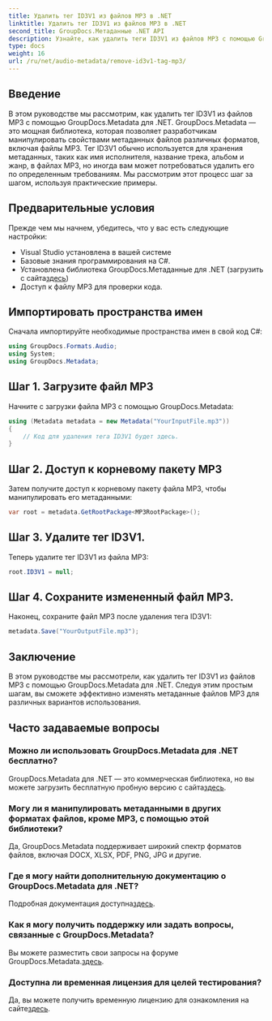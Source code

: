 ```yaml
---
title: Удалить тег ID3V1 из файлов MP3 в .NET
linktitle: Удалить тег ID3V1 из файлов MP3 в .NET
second_title: GroupDocs.Метаданные .NET API
description: Узнайте, как удалить теги ID3V1 из файлов MP3 с помощью GroupDocs.Metadata для .NET. Простое пошаговое руководство с практическими примерами.
type: docs
weight: 16
url: /ru/net/audio-metadata/remove-id3v1-tag-mp3/
---
```

## Введение
В этом руководстве мы рассмотрим, как удалить тег ID3V1 из файлов MP3 с помощью GroupDocs.Metadata для .NET. GroupDocs.Metadata — это мощная библиотека, которая позволяет разработчикам манипулировать свойствами метаданных файлов различных форматов, включая файлы MP3. Тег ID3V1 обычно используется для хранения метаданных, таких как имя исполнителя, название трека, альбом и жанр, в файлах MP3, но иногда вам может потребоваться удалить его по определенным требованиям. Мы рассмотрим этот процесс шаг за шагом, используя практические примеры.
## Предварительные условия
Прежде чем мы начнем, убедитесь, что у вас есть следующие настройки:
- Visual Studio установлена в вашей системе
- Базовые знания программирования на C#.
-  Установлена библиотека GroupDocs.Метаданные для .NET (загрузить с сайта[здесь](https://releases.groupdocs.com/metadata/net/))
- Доступ к файлу MP3 для проверки кода.

## Импортировать пространства имен
Сначала импортируйте необходимые пространства имен в свой код C#:
```csharp
using GroupDocs.Formats.Audio;
using System;
using GroupDocs.Metadata;
```
## Шаг 1. Загрузите файл MP3
Начните с загрузки файла MP3 с помощью GroupDocs.Metadata:
```csharp
using (Metadata metadata = new Metadata("YourInputFile.mp3"))
{
    // Код для удаления тега ID3V1 будет здесь.
}
```
## Шаг 2. Доступ к корневому пакету MP3
Затем получите доступ к корневому пакету файла MP3, чтобы манипулировать его метаданными:
```csharp
var root = metadata.GetRootPackage<MP3RootPackage>();
```
## Шаг 3. Удалите тег ID3V1.
Теперь удалите тег ID3V1 из файла MP3:
```csharp
root.ID3V1 = null;
```
## Шаг 4. Сохраните измененный файл MP3.
Наконец, сохраните файл MP3 после удаления тега ID3V1:
```csharp
metadata.Save("YourOutputFile.mp3");
```

## Заключение
В этом руководстве мы рассмотрели, как удалить тег ID3V1 из файлов MP3 с помощью GroupDocs.Metadata для .NET. Следуя этим простым шагам, вы сможете эффективно изменять метаданные файлов MP3 для различных вариантов использования.

## Часто задаваемые вопросы
### Можно ли использовать GroupDocs.Metadata для .NET бесплатно?
 GroupDocs.Metadata для .NET — это коммерческая библиотека, но вы можете загрузить бесплатную пробную версию с сайта[здесь](https://releases.groupdocs.com/).
### Могу ли я манипулировать метаданными в других форматах файлов, кроме MP3, с помощью этой библиотеки?
Да, GroupDocs.Metadata поддерживает широкий спектр форматов файлов, включая DOCX, XLSX, PDF, PNG, JPG и другие.
### Где я могу найти дополнительную документацию о GroupDocs.Metadata для .NET?
 Подробная документация доступна[здесь](https://reference.groupdocs.com/metadata/net/).
### Как я могу получить поддержку или задать вопросы, связанные с GroupDocs.Metadata?
 Вы можете разместить свои запросы на форуме GroupDocs.Metadata.[здесь](https://forum.groupdocs.com/c/metadata/14).
### Доступна ли временная лицензия для целей тестирования?
 Да, вы можете получить временную лицензию для ознакомления на сайте[здесь](https://purchase.groupdocs.com/temporary-license/).
